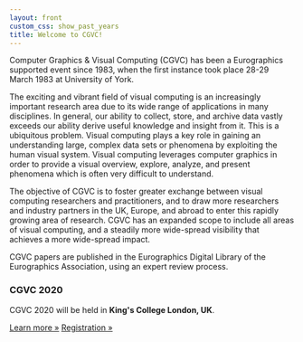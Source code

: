 ```yaml
---
layout: front
custom_css: show_past_years
title: Welcome to CGVC!
---
```


Computer Graphics & Visual Computing (CGVC) has been a Eurographics supported event since 1983, when the first instance took place 28-29 March 1983 at University of York.

The exciting and vibrant field of visual computing is an increasingly important research area due to its wide range of applications in many disciplines. In general, our ability to collect, store, and archive data vastly exceeds our ability derive useful knowledge and insight from it. This is a ubiquitous problem. Visual computing plays a key role in gaining an understanding large, complex data sets or phenomena by exploiting the human visual system. Visual computing leverages computer graphics in order to provide a visual overview, explore, analyze, and present phenomena which is often very difficult to understand.

The objective of CGVC is to foster greater exchange between visual computing researchers and practitioners, and to draw more researchers and industry partners in the UK, Europe, and abroad to enter this rapidly growing area of research. CGVC has an expanded scope to include all areas of visual computing, and a steadily more wide-spread visibility that achieves a more wide-spread impact.

CGVC papers are published in the Eurographics Digital Library of the Eurographics Association, using an expert review process.

### CGVC 2020

CGVC 2020 will be held in **King's College London, UK**.

<p>
    <a class="btn btn-primary btn-lg" href="/CGVC2020" role="button">Learn more &raquo;</a>
	<a class="btn btn-info btn-lg" href="/CGVC2020/registration" role="button">Registration &raquo;</a>
</p>

<!-- 
#### Committee

<div class="steering-committee">
	<ul >
	{% for member in site.data.CGVC2020.organizing_committee %}
		<li class="list">
			<span class="committee name">
				{% if member.url %}
				<a href="{{ member.url }}">{{ member.name }}</a>
				{% else %}
				{{ member.name }}
				{% endif %}
			</span>
			{% if member.role %}
			<span class="committee role">, {{ member.role }}</span>
			{% endif %}
			<br>
			<span class="committee affiliation">{{ member.affiliation }}</span>
		</li>
	{% endfor %}
	</ul>
</div>
-->
